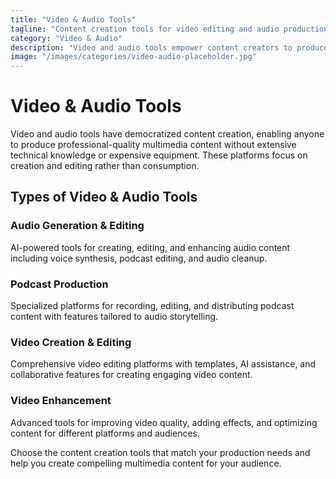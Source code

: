 ```yaml
---
title: "Video & Audio Tools"
tagline: "Content creation tools for video editing and audio production"
category: "Video & Audio"
description: "Video and audio tools empower content creators to produce professional-quality multimedia content through intuitive editing interfaces and AI-powered assistance. These platforms serve YouTubers, podcasters, marketers, and businesses creating video content for social media, training, and communication. From automated video generation to advanced audio editing, these tools make professional content creation accessible to creators without technical expertise."
image: "/images/categories/video-audio-placeholder.jpg"
---
```


# Video & Audio Tools

Video and audio tools have democratized content creation, enabling anyone to produce professional-quality multimedia content without extensive technical knowledge or expensive equipment. These platforms focus on creation and editing rather than consumption.

## Types of Video & Audio Tools

### Audio Generation & Editing
AI-powered tools for creating, editing, and enhancing audio content including voice synthesis, podcast editing, and audio cleanup.

### Podcast Production
Specialized platforms for recording, editing, and distributing podcast content with features tailored to audio storytelling.

### Video Creation & Editing
Comprehensive video editing platforms with templates, AI assistance, and collaborative features for creating engaging video content.

### Video Enhancement
Advanced tools for improving video quality, adding effects, and optimizing content for different platforms and audiences.

Choose the content creation tools that match your production needs and help you create compelling multimedia content for your audience.
